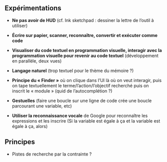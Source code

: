 ## Expérimentations

- **Ne pas avoir de HUD** (cf. Ink sketchpad : dessiner la lettre de l’outil à utiliser)

- **Écrire sur papier, scanner, reconnaître, convertir et exécuter comme code**

- **Visualiser du code textuel en programmation visuelle, interagir avec la programmation visuelle pour revenir au code textuel** (développement en parallèle, deux vues)

- **Langage naturel** (trop textuel pour le thème du mémoire ?)

- **Principe du « Finder »** où on clique dans l’UI là où on veut interagir, puis on tape textuellement le terme/l’action/l’objectif recherché puis on inscrit le « module » (quid de l’autocomplétion ?)

- **Gestuelles** (faire une boucle sur une ligne de code crée une boucle parcourant une variable, etc)

- **Utiliser la reconnaissance vocale** de Google pour reconnaître les expressions et les inscrire (Si la variable est égale à ça et la variable est égale à ça, alors)

## Principes

- Pistes de recherche par la contrainte ?